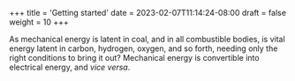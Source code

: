 +++
title = 'Getting started'
date = 2023-02-07T11:14:24-08:00
draft = false
weight = 10
+++

As mechanical energy is latent in coal, and in all combustible bodies, is vital energy latent in carbon, hydrogen, oxygen, and so forth, needing only the right conditions to bring it out? Mechanical energy is convertible into electrical energy, and _vice versa_. 
